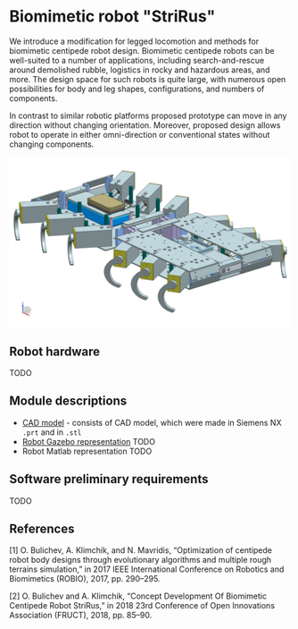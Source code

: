 # Biomimetic robot "StriRus"

We introduce a modification for legged locomotion and methods for biomimetic centipede robot design. Biomimetic centipede robots can be well-suited to a number of applications, including search-and-rescue around demolished rubble, logistics in rocky and hazardous areas, and more. The design space for such robots is quite large, with numerous open possibilities for body and leg shapes, configurations, and numbers of components. 

In contrast to similar robotic platforms proposed prototype can move in any direction without changing orientation. Moreover, proposed design allows robot to operate in either omni-direction or conventional states without changing components.

![StriRus](https://github.com/Lupasic/strirus_full/blob/master/imgs_for_readme/strirus_full_body_omni_iso.png "StiRus in omni-directional state")

## Robot hardware

TODO

## Module descriptions
- [CAD model](https://github.com/Lupasic/strirus_cad_design) - consists of CAD model, which were made in Siemens NX `.prt` and in `.stl`
- [Robot Gazebo representation](https://github.com/Lupasic/strirus_gazebo_simulation) TODO
- Robot Matlab representation TODO


## Software preliminary requirements

TODO


## References
[1] O. Bulichev, A. Klimchik, and N. Mavridis, “Optimization of centipede robot body designs through evolutionary algorithms and multiple rough terrains simulation,” in 2017 IEEE International Conference on Robotics and Biomimetics (ROBIO), 2017, pp. 290–295.

[2] O. Bulichev and A. Klimchik, “Concept Development Of Biomimetic Centipede Robot StriRus,” in 2018 23rd Conference of Open Innovations Association (FRUCT), 2018, pp. 85–90.
